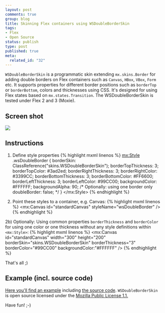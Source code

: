 ```yaml
--- 
layout: post
comments: true
group: blog
title: Skinning Flex containers using WSDoubleBorderSkin
tags: 
- Flex
- Open Source
status: publish
type: post
published: true
meta: 
  related_id: "32"
---
```

`WSDoubleBorderSkin` is a programmatic skin extending `mx.skins.Border` for adding double borders on Flex containers such as `Canvas`, `HBox`, `VBox`, `Form` etc. It supports properties for different border positions such as `borderTop` or `borderBottom`, colors and thicknesses using CSS. It's designed for using Flex states based on `mx.states.Transition`. The WSDoubleBorderSkin is tested under Flex 2 and 3 (Moxie).

<!--more-->

## Screen shot

[![](/blog/uploads/2007/07/03/screenShot_doubleBorderSkin.png)](/blog/uploads/2007/07/03/WSDoubleBorderSkinExample.html)

## Instructions

1) Define style properties
{% highlight mxml linenos %}
<mx:Style>
	.wsDoubleBorder
	{
		borderSkin: ClassReference("skins.WSDoubleBorderSkin");
		borderTopThickness: 3;
		borderTopColor: #3ad2ed;
		borderRightThickness: 3;
		borderRightColor: #3399CC;
		borderBottomThickness: 3;
		borderBottomColor: #FF6600;
		borderLeftThickness: 3;
		borderLeftColor: #99CC00;
		backgroundColor: #FFFFFF;
		backgroundAlpha: 90;
		/* 	Optionally: using one border only
		doubleBorder: false;
		*/
	}
</mx:Style>
{% endhighlight %}

2) Point these styles to a container, e.g. Canvas:
{% highlight mxml linenos %}
<mx:Canvas id="standardCanvas"
	styleName="wsDoubleBorder" />
{% endhighlight %}

2b) Optionally: Using common properties `borderThickness` and `borderColor` for using one color or one thickness without any style definitions within `<mx:Style>`:
{% highlight mxml linenos %}
<mx:Canvas id="standardCanvas"
	width="300" height="200"
	borderSkin="skins.WSDoubleBorderSkin"
	borderThickness="3" borderColor="#99CC00" backgroundColor:"#FFFFFF" />
{% endhighlight %}

That's all ;)



## Example (incl. source code)

[Here you'll find an example](/blog/uploads/2007/07/03/WSDoubleBorderSkinExample.html) including [the source code](/blog/uploads/2007/07/03/srcview/index.html). `WSDoubleBorderSkin` is open source licensed under the [Mozilla Public License 1.1.](http://www.mozilla.org/MPL/MPL-1.1.html)

Have fun! ;-)